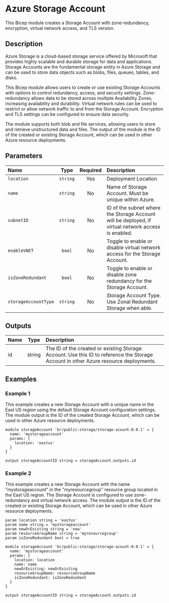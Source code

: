 # Azure Storage Account

This Bicep module creates a Storage Account with zone-redundancy, encryption, virtual network access, and TLS version.

## Description

Azure Storage is a cloud-based storage service offered by Microsoft that provides highly scalable and durable storage for data and applications.
Storage Accounts are the fundamental storage entity in Azure Storage and can be used to store data objects such as blobs, files, queues, tables, and disks.

This Bicep module allows users to create or use existing Storage Accounts with options to control redundancy, access, and security settings.
Zone-redundancy allows data to be stored across multiple Availability Zones, increasing availability and durability.
Virtual network rules can be used to restrict or allow network traffic to and from the Storage Account.
Encryption and TLS settings can be configured to ensure data security.

The module supports both blob and file services, allowing users to store and retrieve unstructured data and files.
The output of the module is the ID of the created or existing Storage Account, which can be used in other Azure resource deployments.

## Parameters

| Name                 | Type     | Required | Description                                                                                        |
| :------------------- | :------: | :------: | :------------------------------------------------------------------------------------------------- |
| `location`           | `string` | Yes      | Deployment Location                                                                                |
| `name`               | `string` | No       | Name of Storage Account. Must be unique within Azure.                                              |
| `subnetID`           | `string` | No       | ID of the subnet where the Storage Account will be deployed, if virtual network access is enabled. |
| `enableVNET`         | `bool`   | No       | Toggle to enable or disable virtual network access for the Storage Account.                        |
| `isZoneRedundant`    | `bool`   | No       | Toggle to enable or disable zone redundancy for the Storage Account.                               |
| `storageAccountType` | `string` | No       | Storage Account Type. Use Zonal Redundant Storage when able.                                       |

## Outputs

| Name | Type   | Description                                                                                                                          |
| :--- | :----: | :----------------------------------------------------------------------------------------------------------------------------------- |
| id   | string | The ID of the created or existing Storage Account. Use this ID to reference the Storage Account in other Azure resource deployments. |

## Examples

### Example 1

This example creates a new Storage Account with a unique name in the East US region using the default Storage Account configuration settings. The module output is the ID of the created Storage Account, which can be used in other Azure resource deployments.

```bicep
module storageAccount 'br/public:storage/storage-acount:0.0.1' = {
  name: 'mystorageaccount'
  params: {
    location: 'eastus'
  }
}

output storageAccountID string = storageAccount.outputs.id
```

### Example 2

This example creates a new Storage Account with the name "mystorageaccount" in the "myresourcegroup" resource group located in the East US region. The Storage Account is configured to use zone-redundancy and virtual network access. The module output is the ID of the created or existing Storage Account, which can be used in other Azure resource deployments.

```bicep
param location string = 'eastus'
param name string = 'mystorageaccount'
param newOrExisting string = 'new'
param resourceGroupName string = 'myresourcegroup'
param isZoneRedundant bool = true

module storageAccount 'br/public:storage/storage-acount:0.0.1' = {
  name: 'mystorageaccount'
  params: {
    location: location
    name: name
    newOrExisting: newOrExisting
    resourceGroupName: resourceGroupName
    isZoneRedundant: isZoneRedundant
  }
}

output storageAccountID string = storageAccount.outputs.id
```